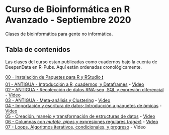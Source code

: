 # Curso de Bioinformática en R Avanzado - Septiembre 2020

Clases de bioinformática para gente no informática. 

## Tabla de contenidos

Las clases del curso estan publicadas como cuadernos bajo la cuenta de DeepenData en R-Pubs. 
Aquí están ordenadas cronológicamente. 

[00 - Instalación de Paquetes para R y RStudio ❗](https://rpubs.com/DeepenData/r00-instalacion-paquetes)  
[01 - ANTIGUA - Introducción a R, cuadernos, y Dataframes](https://rpubs.com/DeepenData/r01-introduccion-dataframes) - [Video](https://www.youtube.com/watch?v=YNaGU1BxSdw) <!-- Clases de 2020-05-28 -->  
[02 - ANTIGUA - Recolección de datos RNA-seq, SQL y expresión diferencial](https://rpubs.com/DeepenData/r02-RNAseq_SQL_expresion_diferencial) - [Video](https://www.youtube.com/watch?v=gtJni7z9xTg) <!-- Clases de 2020-06-01 -->  
[03 - ANTIGUA - Meta-análisis y Clustering](https://rpubs.com/DeepenData/r03_meta-analisis_clustering) - [Video](https://www.youtube.com/watch?v=1PMqOlRjlwA) <!-- Clases de 2020-06-04 -->  
[04 - Importación y escritura de datos; Introducción a paquetes de ómicas](https://rpubs.com/DeepenData/r04_importacion_escritura) - [Video](https://www.youtube.com/watch?v=Oz7hvrESRt4)  <!-- Clases de 2020-09-24 -->  
[05 - Creación, manejo y transformación de estructuras de datos](https://rpubs.com/DeepenData/r05_manipulacion_estructuras_datos) - [Video](https://www.youtube.com/watch?v=8Q2CvLkStOY)  <!-- Clase de 2020-10-01 -->  
[06 - Columnas con _mutate_, _pipes_ y expresiones regulares (_regex_)](https://rpubs.com/DeepenData/r06_clase_08_oct_2020_mutante_pipes_regex) - [Video](https://www.youtube.com/watch?v=UHldQxq9lvM) <!-- Clase de 2020-10-08 -->  
[07 - Loops, Algoritmos iterativos, condicionales, y progreso](https://rpubs.com/DeepenData/r07_algoritmos_iteraciones_condicionales) - Video